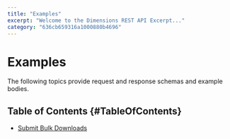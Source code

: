 ```yaml
---
title: "Examples"
excerpt: "Welcome to the Dimensions REST API Excerpt..."
category: "636cb659316a1000880b4696"
---
```


# Examples

The following topics provide request and response schemas and example bodies.

## Table of Contents {#TableOfContents}

* [Submit Bulk Downloads](C:02db1480-9844-475a-94da-5ea8823c76bd)